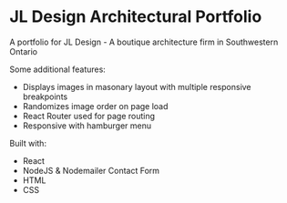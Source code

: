 JL Design Architectural Portfolio
=================================

A portfolio for JL Design - A boutique architecture firm in Southwestern Ontario

Some additional features:
* Displays images in masonary layout with multiple responsive breakpoints
* Randomizes image order on page load
* React Router used for page routing 
* Responsive with hamburger menu

Built with:
* React
* NodeJS & Nodemailer Contact Form
* HTML
* CSS